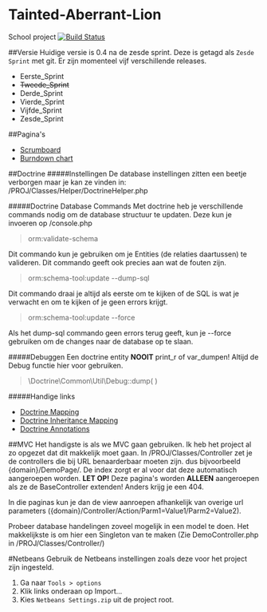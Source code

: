 Tainted-Aberrant-Lion
=====================

School project [![Build Status](https://secure.travis-ci.org/waaghals/Tainted-Aberrant-Lion.png?branch=dev)](https://secure.travis-ci.org/waaghals/Tainted-Aberrant-Lion)

##Versie
Huidige versie is 0.4 na de zesde sprint. Deze is getagd als `Zesde Sprint` met git.
Er zijn momenteel vijf verschillende releases.

* Eerste_Sprint
* ~~Tweede_Sprint~~
* Derde_Sprint
* Vierde_Sprint
* Vijfde_Sprint
* Zesde_Sprint


##Pagina's
* [Scrumboard](https://huboard.com/waaghals/Tainted-Aberrant-Lion)
* [Burndown chart](http://radekstepan.com/github-burndown-chart/#!/waaghals/Tainted-Aberrant-Lion)

##Doctrine
#####Instellingen
De database instellingen zitten een beetje verborgen maar je kan ze vinden in: /PROJ/Classes/Helper/DoctrineHelper.php

#####Doctrine Database Commands
Met doctrine heb je verschillende commands nodig om de database structuur te updaten. Deze kun je invoeren op /console.php

> orm:validate-schema

Dit commando kun je gebruiken om je Entities (de relaties daartussen) te valideren. Dit commando geeft ook precies aan wat de fouten zijn.

> orm:schema-tool:update --dump-sql

Dit commando draai je altijd als eerste om te kijken of de SQL is wat je verwacht en om te kijken of je geen errors krijgt.

> orm:schema-tool:update --force

Als het dump-sql commando geen errors terug geeft, kun je --force gebruiken om de changes naar de database op te slaan.


#####Debuggen
Een doctrine entity **NOOIT** print_r of var_dumpen! Altijd de Debug functie hier voor gebruiken.

>\Doctrine\Common\Util\Debug::dump( )


#####Handige links
* [Doctrine Mapping](http://docs.doctrine-project.org/en/2.0.x/reference/association-mapping.html)
* [Doctrine Inheritance Mapping](http://docs.doctrine-project.org/en/2.0.x/reference/inheritance-mapping.html)
* [Doctrine Annotations](http://docs.doctrine-project.org/en/latest/reference/annotations-reference.html#annref-column)


##MVC
Het handigste is als we MVC gaan gebruiken. Ik heb het project al zo opgezet dat dit makkelijk moet gaan. In /PROJ/Classes/Controller zet je de controllers die bij URL benaarderbaar moeten zijn. dus bijvoorbeeld {domain}/DemoPage/. De index zorgt er al voor dat deze automatisch aangeroepen worden. **LET OP!** Deze pagina's worden **ALLEEN** aangeroepen als ze de BaseController extenden! Anders krijg je een 404.

In die paginas kun je dan de view aanroepen afhankelijk van overige url parameters ({domain}/Controller/Action/Parm1=Value1/Parm2=Value2).

Probeer database handelingen zoveel mogelijk in een model te doen. Het makkelijkste is om hier een Singleton van te maken (Zie DemoController.php in /PROJ/Classes/Controller/)

#Netbeans
Gebruik de Netbeans instellingen zoals deze voor het project zijn ingesteld.

1. Ga naar `Tools > options`
2. Klik links onderaan op Import...
3. Kies `Netbeans Settings.zip` uit de project root.

